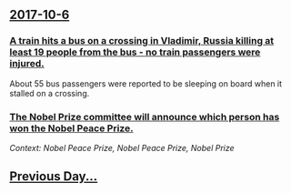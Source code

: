 ## [2017-10-6](/news/2017/10/6/index.md)

### [A train hits a bus on a crossing in Vladimir, Russia killing at least 19 people from the bus - no train passengers were injured. ](/news/2017/10/6/a-train-hits-a-bus-on-a-crossing-in-vladimir-russia-killing-at-least-19-people-from-the-bus-no-train-passengers-were-injured.md)
About 55 bus passengers were reported to be sleeping on board when it stalled on a crossing.

### [The Nobel Prize committee will announce which person has won the Nobel Peace Prize. ](/news/2017/10/6/the-nobel-prize-committee-will-announce-which-person-has-won-the-nobel-peace-prize.md)
_Context: Nobel Peace Prize, Nobel Peace Prize, Nobel Prize_

## [Previous Day...](/news/2017/10/5/index.md)

